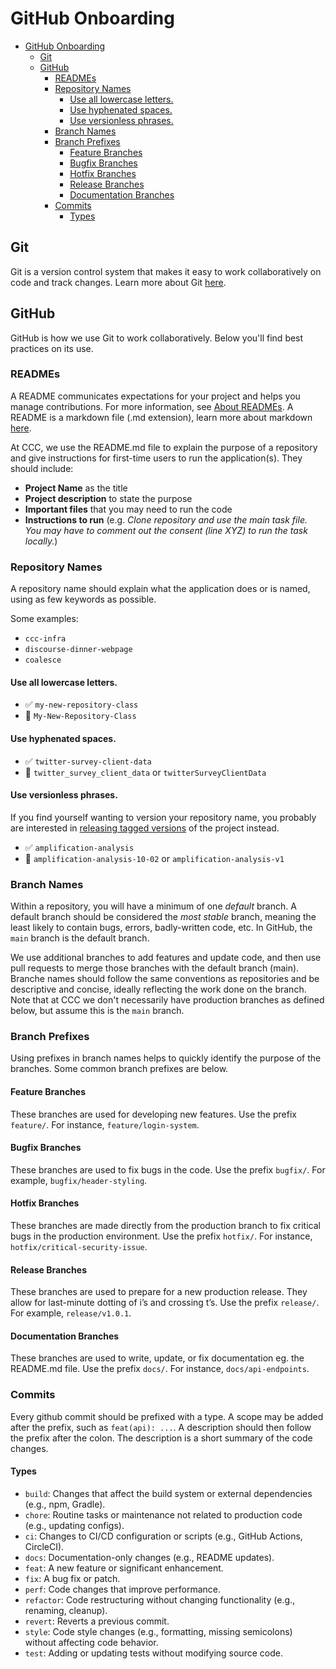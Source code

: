 # GitHub Onboarding

<!-- toc -->

- [GitHub Onboarding](#github-onboarding)
  - [Git](#git)
  - [GitHub](#github)
    - [READMEs](#readmes)
    - [Repository Names](#repository-names)
      - [Use all lowercase letters.](#use-all-lowercase-letters)
      - [Use hyphenated spaces.](#use-hyphenated-spaces)
      - [Use versionless phrases.](#use-versionless-phrases)
    - [Branch Names](#branch-names)
    - [Branch Prefixes](#branch-prefixes)
      - [Feature Branches](#feature-branches)
      - [Bugfix Branches](#bugfix-branches)
      - [Hotfix Branches](#hotfix-branches)
      - [Release Branches](#release-branches)
      - [Documentation Branches](#documentation-branches)
    - [Commits](#commits)
      - [Types](#types)

<!-- tocstop -->

## Git
Git is a version control system that makes it easy to work collaboratively on code and track changes. Learn more about Git [here](https://docs.github.com/en/get-started/using-git/about-git).

## GitHub
GitHub is how we use Git to work collaboratively. Below you'll find best practices on its use.

### READMEs
A README communicates expectations for your project and helps you manage contributions. For more information, see [About READMEs](https://docs.github.com/en/repositories/managing-your-repositorys-settings-and-features/customizing-your-repository/about-readmes). A README is a markdown file (.md extension), learn more about markdown [here](https://www.markdownguide.org/getting-started/).

At CCC, we use the README.md file to explain the purpose of a repository and give instructions for first-time users to run the application(s). They should include:
- **Project Name** as the title
- **Project description** to state the purpose
- **Important files** that you may need to run the code
- **Instructions to run** (e.g. *Clone repository and use the main task file. You may have to comment out the consent (line XYZ) to run the task locally.*)

### Repository Names
A repository name should explain what the application does or is named, using as few keywords as possible.

Some examples:
- `ccc-infra`
- `discourse-dinner-webpage`
- `coalesce`

#### Use all lowercase letters.
- :white_check_mark: `my-new-repository-class`
- :no_entry_sign: `My-New-Repository-Class`

#### Use hyphenated spaces.
- :white_check_mark: `twitter-survey-client-data`
- :no_entry_sign: `twitter_survey_client_data` or `twitterSurveyClientData`

#### Use versionless phrases.
If you find yourself wanting to version your repository name, you
probably are interested in [releasing tagged versions](https://docs.github.com/en/github/administering-a-repository/managing-releases-in-a-repository)
of the project instead.

- :white_check_mark: `amplification-analysis`
- :no_entry_sign: `amplification-analysis-10-02` or `amplification-analysis-v1`

### Branch Names
Within a repository, you will have a minimum of one _default_ branch. A default branch should be considered the _most stable_ branch, meaning the least likely to contain bugs, errors, badly-written code, etc. In GitHub, the `main` branch is the default branch.

We use additional branches to add features and update code, and then use pull requests to merge those branches with the default branch (main). Branche names should follow the same conventions as repositories and be descriptive and concise, ideally reflecting the work done on the branch. Note that at CCC we don't necessarily have production branches as defined below, but assume this is the `main` branch.

### Branch Prefixes
Using prefixes in branch names helps to quickly identify the purpose of the branches. Some common branch prefixes are below.

#### Feature Branches
These branches are used for developing new features. Use the prefix `feature/`. For instance, `feature/login-system`.

#### Bugfix Branches
These branches are used to fix bugs in the code. Use the prefix `bugfix/`. For example, `bugfix/header-styling`.

#### Hotfix Branches
These branches are made directly from the production branch to fix critical bugs in the production environment. Use the prefix `hotfix/`. For instance, `hotfix/critical-security-issue`.

#### Release Branches
These branches are used to prepare for a new production release. They allow for last-minute dotting of i’s and crossing t’s. Use the prefix `release/`. For example, `release/v1.0.1`.

#### Documentation Branches
These branches are used to write, update, or fix documentation eg. the README.md file. Use the prefix `docs/`. For instance, `docs/api-endpoints`.

### Commits
Every github commit should be prefixed with a type. A scope may be added after the prefix, such as `feat(api): ...`. A description should then follow the prefix after the colon. The description is a short summary of the code changes.

#### Types

- `build`: Changes that affect the build system or external dependencies (e.g., npm, Gradle).
- `chore`: Routine tasks or maintenance not related to production code (e.g., updating configs).
- `ci`: Changes to CI/CD configuration or scripts (e.g., GitHub Actions, CircleCI).
- `docs`: Documentation-only changes (e.g., README updates).
- `feat`: A new feature or significant enhancement.
- `fix`: A bug fix or patch.
- `perf`: Code changes that improve performance.
- `refactor`: Code restructuring without changing functionality (e.g., renaming, cleanup).
- `revert`: Reverts a previous commit.
- `style`: Code style changes (e.g., formatting, missing semicolons) without affecting code behavior.
- `test`: Adding or updating tests without modifying source code.
